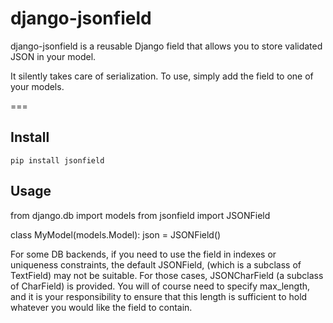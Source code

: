 # django-jsonfield

django-jsonfield is a reusable Django field that allows you to store validated JSON in your model.

It silently takes care of serialization. To use, simply add the field to one of your models.

===

## Install

    pip install jsonfield


## Usage

from django.db import models
from jsonfield import JSONField

class MyModel(models.Model):
  json = JSONField()

For some DB backends, if you need to use the field in indexes or uniqueness constraints, the default JSONField, (which is a subclass of TextField) may not be suitable. For those cases, JSONCharField (a subclass of CharField) is provided. You will of course need to specify max_length, and it is your responsibility to ensure that this length is sufficient to hold whatever you would like the field to contain.
